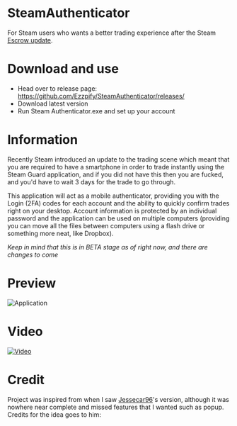 # SteamAuthenticator
For Steam users who wants a better trading experience after the Steam [Escrow update](https://support.steampowered.com/kb_article.php?ref=4020-ALZM-5519).

# Download and use
* Head over to release page: https://github.com/Ezzpify/SteamAuthenticator/releases/
* Download latest version
* Run Steam Authenticator.exe and set up your account

# Information

Recently Steam introduced an update to the trading scene which meant that you are required to have a smartphone in order to trade 
instantly using the Steam Guard application, and if you did not have this then you are fucked, and you'd have to wait 3 days for the trade 
to go through.

This application will act as a mobile authenticator, providing you with the Login (2FA) codes for each account and the ability 
to quickly confirm trades right on your desktop. Account information is protected by an individual password and the application 
can be used on multiple computers (providing you can move all the files between computers using a flash drive or something more neat, like Dropbox).

*Keep in mind that this is in BETA stage as of right now, and there are changes to come*

# Preview

![Application](http://i.imgur.com/eYwVYWg.png)


# Video

[![Video](http://img.youtube.com/vi/6TeS_htvr3Y/0.jpg)](http://www.youtube.com/watch?v=6TeS_htvr3Y)


# Credit
Project was inspired from when I saw [Jessecar96](https://github.com/Jessecar96/SteamDesktopAuthenticator/)'s version, although it was nowhere near complete and missed features that I wanted such as popup. Credits for the idea goes to him:
